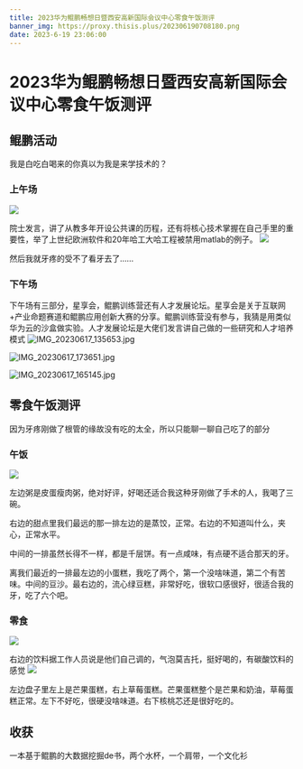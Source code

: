 ```yaml
---
title: 2023华为鲲鹏畅想日暨西安高新国际会议中心零食午饭测评
banner_img: https://proxy.thisis.plus/202306190708180.png
date: 2023-6-19 23:06:00
---
```

# 2023华为鲲鹏畅想日暨西安高新国际会议中心零食午饭测评
## 鲲鹏活动

我是白吃白喝来的你真以为我是来学技术的？

### 上午场
![](https://proxy.thisis.plus/202306190655993.jpg)

院士发言，讲了从教多年开设公共课的历程，还有将核心技术掌握在自己手里的重要性，举了上世纪欧洲软件和20年哈工大哈工程被禁用matlab的例子。
![](https://proxy.thisis.plus/202306190655529.jpg)

然后我就牙疼的受不了看牙去了……

### 下午场
下午场有三部分，星享会，鲲鹏训练营还有人才发展论坛。星享会是关于互联网+产业命题赛道和鲲鹏应用创新大赛的分享。鲲鹏训练营没有参与，我猜是用类似华为云的沙盒做实验。人才发展论坛是大佬们发言讲自己做的一些研究和人才培养模式
![IMG_20230617_135653.jpg](https://proxy.thisis.plus/202306190703495.jpg)

![IMG_20230617_173651.jpg](https://proxy.thisis.plus/202306190704505.jpg)

![IMG_20230617_165145.jpg](https://proxy.thisis.plus/202306190704514.jpg)


## 零食午饭测评

因为牙疼刚做了根管的缘故没有吃的太全，所以只能聊一聊自己吃了的部分

### 午饭
![](https://proxy.thisis.plus/202306190642829.jpg)


左边粥是皮蛋瘦肉粥，绝对好评，好喝还适合我这种牙刚做了手术的人，我喝了三碗。

右边的甜点里我们最远的那一排左边的是蒸饺，正常。右边的不知道叫什么，夹心，正常水平。

中间的一排虽然长得不一样，都是千层饼。有一点咸味，有点硬不适合那天的牙。

离我们最近的一排最左边的小蛋糕，我吃了两个，第一个没啥味道，第二个有苦味。中间的豆沙。最右边的，流心绿豆糕，非常好吃，很软口感很好，很适合我的牙，吃了六个吧。

### 零食
![](https://proxy.thisis.plus/202306190642391.jpg)

右边的饮料据工作人员说是他们自己调的，气泡莫吉托，挺好喝的，有碳酸饮料的感觉
![](https://proxy.thisis.plus/202306190642335.jpg)


左边盘子里左上是芒果蛋糕，右上草莓蛋糕。芒果蛋糕整个是芒果和奶油，草莓蛋糕正常。左下不好吃，很硬没啥味道。右下核桃芯还是很好吃的。

## 收获
一本基于鲲鹏的大数据挖掘de书，两个水杯，一个肩带，一个文化衫